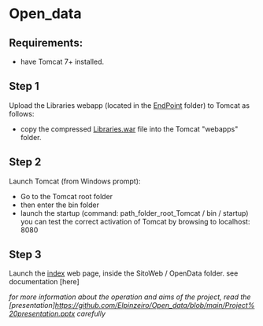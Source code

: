 # Open_data
## Requirements:
- have Tomcat 7+ installed.

## Step 1
Upload the Libraries webapp (located in the [EndPoint](https://github.com/Elpinzeiro/Open_data/tree/main/EndPoint) folder) to Tomcat as follows:
- copy the compressed [Libraries.war](https://github.com/Elpinzeiro/Open_data/blob/main/EndPoint/Libraries.war) file into the Tomcat "webapps" folder.


## Step 2
Launch Tomcat (from Windows prompt):
- Go to the Tomcat root folder
- then enter the bin folder
- launch the startup (command: path_folder_root_Tomcat / bin / startup)
you can test the correct activation of Tomcat by browsing to localhost: 8080

## Step 3
Launch the [index](https://github.com/Elpinzeiro/Open_data/blob/main/website/OpenData/index.html) web page, inside the SitoWeb / OpenData folder.
see documentation [here]



*for more information about the operation and aims of the project, read the [presentation]https://github.com/Elpinzeiro/Open_data/blob/main/Project%20presentation.pptx carefully*
